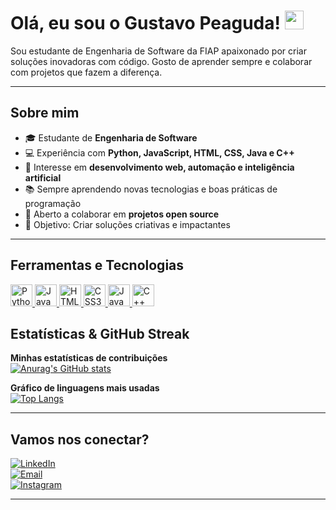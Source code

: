 #  Olá, eu sou o Gustavo Peaguda! <img src="https://media.giphy.com/media/hvRJCLFzcasrR4ia7z/giphy.gif" width="30px">

Sou estudante de Engenharia de Software da FIAP apaixonado por criar soluções inovadoras com código. Gosto de aprender sempre e colaborar com projetos que fazem a diferença.

---

##  Sobre mim
- 🎓 Estudante de **Engenharia de Software**
- 💻 Experiência com **Python, JavaScript, HTML, CSS, Java e C++**
- 🚀 Interesse em **desenvolvimento web, automação e inteligência artificial**
- 📚 Sempre aprendendo novas tecnologias e boas práticas de programação
- 🤝 Aberto a colaborar em **projetos open source**
- 🎯 Objetivo: Criar soluções criativas e impactantes
---

##  Ferramentas e Tecnologias
<p>
  <a href="https://www.python.org/" target="_blank">
    <img alt="Python" src="https://img.shields.io/badge/-Python-3776AB?logo=python&logoColor=white" height="35"/>
  </a>
  <a href="https://developer.mozilla.org/en-US/docs/Web/JavaScript" target="_blank">
    <img alt="JavaScript" src="https://img.shields.io/badge/-JavaScript-F7DF1E?logo=javascript&logoColor=black" height="35"/>
  </a>
  <a href="https://developer.mozilla.org/en-US/docs/Glossary/HTML5" target="_blank">
    <img alt="HTML5" src="https://img.shields.io/badge/-HTML5-E34F26?logo=html5&logoColor=white" height="35"/>
  </a>
  <a href="https://developer.mozilla.org/en-US/docs/Web/CSS" target="_blank">
    <img alt="CSS3" src="https://img.shields.io/badge/-CSS3-1572B6?logo=css3&logoColor=white" height="35"/>
  </a>
  <a href="https://www.java.com/" target="_blank">
    <img alt="Java" src="https://img.shields.io/badge/-Java-007396?logo=java&logoColor=white" height="35"/>
  </a>
  <a href="https://isocpp.org/" target="_blank">
    <img alt="C++" src="https://img.shields.io/badge/-C++-00599C?logo=c%2B%2B&logoColor=white" height="35"/>
  </a>
</p>


##  Estatísticas & GitHub Streak

**Minhas estatísticas de contribuições**  
[![Anurag's GitHub stats](https://github-readme-stats.vercel.app/api?username=Gustavo-Peaguda&show_icons=true&theme=radical)](https://github.com/SEU_USUARIO)

**Gráfico de linguagens mais usadas**  
[![Top Langs](https://github-readme-stats.vercel.app/api/top-langs/?username=Gustavo-Peaguda&layout=compact&theme=radical)](https://github.com/SEU_USUARIO)

---

##  Vamos nos conectar?

[![LinkedIn](https://img.shields.io/badge/-LinkedIn-0A66C2?logo=linkedin&logoColor=white)](link_do_LinkedIn)  
[![Email](https://img.shields.io/badge/-Email-D14836?logo=gmail&logoColor=white)](mailto:seu.email@example.com)  
[![Instagram](https://img.shields.io/badge/-Instagram-E4405F?logo=instagram&logoColor=white)](link_do_Instagram)

---

